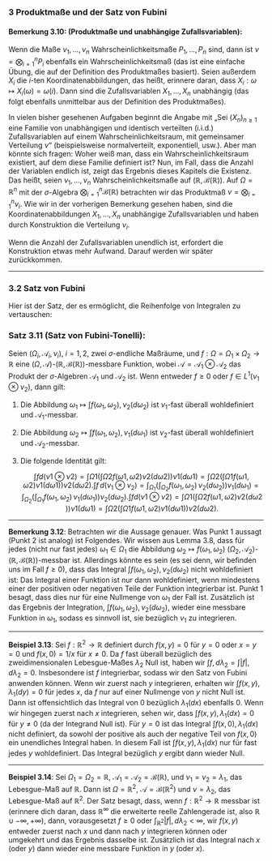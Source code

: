 ### 3 Produktmaße und der Satz von Fubini

#### Bemerkung 3.10: (Produktmaße und unabhängige Zufallsvariablen):

Wenn die Maße $\nu_1, \dots, \nu_n$ Wahrscheinlichkeitsmaße $P_1, \dots, P_n$ sind, dann ist $\nu = \bigotimes_{i=1}^n P_i$ ebenfalls ein Wahrscheinlichkeitsmaß (das ist eine einfache Übung, die auf der Definition des Produktmaßes basiert). Seien außerdem $X_i$ die $i$-ten Koordinatenabbildungen, das heißt, erinnere daran, dass $X_i: \omega \mapsto X_i(\omega) = \omega(i)$. Dann sind die Zufallsvariablen $X_1, \dots, X_n$ unabhängig (das folgt ebenfalls unmittelbar aus der Definition des Produktmaßes).

In vielen bisher gesehenen Aufgaben beginnt die Angabe mit „Sei $(X_n)_{n \geq 1}$ eine Familie von unabhängigen und identisch verteilten (i.i.d.) Zufallsvariablen auf einem Wahrscheinlichkeitsraum, mit gemeinsamer Verteilung $\nu$“ (beispielsweise normalverteilt, exponentiell, usw.). Aber man könnte sich fragen: Woher weiß man, dass ein Wahrscheinlichkeitsraum existiert, auf dem diese Familie definiert ist? Nun, im Fall, dass die Anzahl der Variablen endlich ist, zeigt das Ergebnis dieses Kapitels die Existenz. Das heißt, seien $\nu_1, \dots, \nu_n$ Wahrscheinlichkeitsmaße auf $(\mathbb{R}, \mathcal{B}(\mathbb{R}))$. Auf $\Omega = \mathbb{R}^n$ mit der $\sigma$-Algebra $\bigotimes_{i=1}^n \mathcal{B}(\mathbb{R})$ betrachten wir das Produktmaß $\nu = \bigotimes_{i=1}^n \nu_i$. Wie wir in der vorherigen Bemerkung gesehen haben, sind die Koordinatenabbildungen $X_1, \dots, X_n$ unabhängige Zufallsvariablen und haben durch Konstruktion die Verteilung $\nu_i$.

Wenn die Anzahl der Zufallsvariablen unendlich ist, erfordert die Konstruktion etwas mehr Aufwand. Darauf werden wir später zurückkommen.

---

### 3.2 Satz von Fubini

Hier ist der Satz, der es ermöglicht, die Reihenfolge von Integralen zu vertauschen:

### Satz 3.11 (Satz von Fubini-Tonelli): 

Seien $(\Omega_i, \mathcal{A}_i, \nu_i)$, $i = 1, 2$, zwei $\sigma$-endliche Maßräume, und $f: \Omega = \Omega_1 \times \Omega_2 \to \mathbb{R}$ eine $(\Omega, \mathcal{A})$-$(\mathbb{R}, \mathcal{B}(\mathbb{R}))$-messbare Funktion, wobei $\mathcal{A} = \mathcal{A}_1 \otimes \mathcal{A}_2$ das Produkt der $\sigma$-Algebren $\mathcal{A}_1$ und $\mathcal{A}_2$ ist. Wenn entweder $f \geq 0$ oder $f \in L^1(\nu_1 \otimes \nu_2)$, dann gilt:

1. Die Abbildung $\omega_1 \mapsto \int f(\omega_1, \omega_2) , \nu_2(d\omega_2)$ ist $\nu_1$-fast überall wohldefiniert und $\mathcal{A}_1$-messbar.
    
2. Die Abbildung $\omega_2 \mapsto \int f(\omega_1, \omega_2) , \nu_1(d\omega_1)$ ist $\nu_2$-fast überall wohldefiniert und $\mathcal{A}_2$-messbar.
    
3. Die folgende Identität gilt:
    
    $$∫f d(ν1⊗ν2)=∫Ω1(∫Ω2f(ω1,ω2) ν2(dω2))ν1(dω1)=∫Ω2(∫Ω1f(ω1,ω2) ν1(dω1))ν2(dω2).\int f \, d(\nu_1 \otimes \nu_2) = \int_{\Omega_1} \left( \int_{\Omega_2} f(\omega_1, \omega_2) \, \nu_2(d\omega_2) \right) \nu_1(d\omega_1) = \int_{\Omega_2} \left( \int_{\Omega_1} f(\omega_1, \omega_2) \, \nu_1(d\omega_1) \right) \nu_2(d\omega_2).∫fd(ν1​⊗ν2​)=∫Ω1​​(∫Ω2​​f(ω1​,ω2​)ν2​(dω2​))ν1​(dω1​)=∫Ω2​​(∫Ω1​​f(ω1​,ω2​)ν1​(dω1​))ν2​(dω2​).$$

---

**Bemerkung 3.12**: Betrachten wir die Aussage genauer. Was Punkt 1 aussagt (Punkt 2 ist analog) ist Folgendes. Wir wissen aus Lemma 3.8, dass für jedes (nicht nur fast jedes) $\omega_1 \in \Omega_1$ die Abbildung $\omega_2 \mapsto f(\omega_1, \omega_2)$ $(\Omega_2, \mathcal{A}_2)$-$(\mathbb{R}, \mathcal{B}(\mathbb{R}))$-messbar ist. Allerdings könnte es sein (es sei denn, wir befinden uns im Fall $f \geq 0$), dass das Integral $\int f(\omega_1, \omega_2) , \nu_2(d\omega_2)$ nicht wohldefiniert ist: Das Integral einer Funktion ist nur dann wohldefiniert, wenn mindestens einer der positiven oder negativen Teile der Funktion integrierbar ist. Punkt 1 besagt, dass dies nur für eine Nullmenge von $\omega_1$ der Fall ist. Zusätzlich ist das Ergebnis der Integration, $\int f(\omega_1, \omega_2) , \nu_2(d\omega_2)$, wieder eine messbare Funktion in $\omega_1$, sodass es sinnvoll ist, sie bezüglich $\nu_1$ zu integrieren.

---

**Beispiel 3.13**: Sei $f: \mathbb{R}^2 \to \mathbb{R}$ definiert durch $f(x, y) = 0$ für $y = 0$ oder $x = y = 0$ und $f(x, 0) = 1/x$ für $x \neq 0$. Da $f$ fast überall bezüglich des zweidimensionalen Lebesgue-Maßes $\lambda_2$ Null ist, haben wir $\int f , d\lambda_2 = \int |f| , d\lambda_2 = 0$. Insbesondere ist $f$ integrierbar, sodass wir den Satz von Fubini anwenden können. Wenn wir zuerst nach $y$ integrieren, erhalten wir $\int f(x, y) , \lambda_1(dy) = 0$ für jedes $x$, da $f$ nur auf einer Nullmenge von $y$ nicht Null ist. Dann ist offensichtlich das Integral von $0$ bezüglich $\lambda_1(dx)$ ebenfalls $0$. Wenn wir hingegen zuerst nach $x$ integrieren, sehen wir, dass $\int f(x, y) , \lambda_1(dx) = 0$ für $y \neq 0$ (da der Integrand Null ist). Für $y = 0$ ist das Integral $\int f(x, 0) , \lambda_1(dx)$ nicht definiert, da sowohl der positive als auch der negative Teil von $f(x, 0)$ ein unendliches Integral haben. In diesem Fall ist $\int f(x, y) , \lambda_1(dx)$ nur für fast jedes $y$ wohldefiniert. Das Integral bezüglich $y$ ergibt dann wieder Null.

---

**Beispiel 3.14**: Sei $\Omega_1 = \Omega_2 = \mathbb{R}$, $\mathcal{A}_1 = \mathcal{A}_2 = \mathcal{B}(\mathbb{R})$, und $\nu_1 = \nu_2 = \lambda_1$, das Lebesgue-Maß auf $\mathbb{R}$. Dann ist $\Omega = \mathbb{R}^2$, $\mathcal{A} = \mathcal{B}(\mathbb{R}^2)$ und $\nu = \lambda_2$, das Lebesgue-Maß auf $\mathbb{R}^2$. Der Satz besagt, dass, wenn $f: \mathbb{R}^2 \to \mathbb{R}$ messbar ist (erinnere dich daran, dass $\mathbb{R}^\infty$ die erweiterte reelle Zahlengerade ist, also $\mathbb{R} \cup {-\infty, +\infty}$), dann, vorausgesetzt $f \geq 0$ oder $\int_{\mathbb{R}^2} |f| , d\lambda_2 < \infty$, wir $f(x, y)$ entweder zuerst nach $x$ und dann nach $y$ integrieren können oder umgekehrt und das Ergebnis dasselbe ist. Zusätzlich ist das Integral nach $x$ (oder $y$) dann wieder eine messbare Funktion in $y$ (oder $x$).